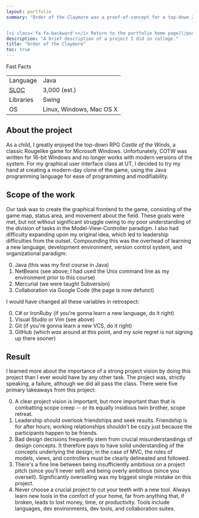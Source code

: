 ```yaml
---
layout: portfolio
summary: "Order of the Claymore was a proof-of-concept for a top-down 2D role-playing game in the style of classic PC game _Castle of the Winds_, written for my section of Computer Science 460 (Graphical User Interfaces).


[<i class='fa fa-backward'></i> Return to the portfolio home page](/portfolio)"
description: "A brief description of a project I did in college."
title: "Order of the Claymore"
toc: true
---
```

<div class='factbox col-md-4 col-xs-12 pull-right'>
  <p class='h4'>
    Fast Facts
  </p>
  <table class='col-xs-12'>
    <tbody>
      <tr>
        <td>Language</td><td>Java</td>
      </tr>
      <tr>
        <td><abbr title='source lines of code'>SLOC</abbr></td><td>3,000 (est.)</td>
      </tr>
      <tr>
        <td>Libraries</td><td>Swing</td>
      </tr>
      <tr>
        <td>OS</td><td>Linux, Windows, Mac OS X</td>
      </tr>
    </tbody>
  </table>
</div>

## About the project

As a child, I greatly enjoyed the top-down RPG _Castle of the Winds_, a classic Rougelike game for Microsoft Windows.  Unfortunately, COTW was written for 16-bit Windows and no longer works with modern versions of the system.  For my graphical user interface class at UT, I decided to try my hand at creating a modern-day clone of the game, using the Java programming language for ease of programming and modifiability.

## Scope of the work

Our task was to create the graphical frontend to the game, consisting of the game map, status area, and movement about the field.  These goals were met, but not without significant struggle owing to my poor understanding of the division of tasks in the Model-View-Controller paradigm.  I also had difficulty expanding upon my original idea, which led to leadership difficulties from the outset.  Compounding this was the overhead of learning a new language, development environment, version control system, and organizational paradigm:

0. Java (this was my first course in Java)
1. NetBeans (see above; I had used the Unix command line as my environment prior to this course)
2. Mercurial (we were taught Subversion)
3. Collaboration via Google Code (the page is now defunct)

I would have changed all these variables in retrospect:

0. C# or IronRuby (if you're gonna learn a new language, do it right)
1. Visual Studio or Vim (see above)
2. Git (if you're gonna learn a new VCS, do it right)
3. GitHub (which *was* around at this point, and my sole regret is not signing up there sooner)

## Result

I learned more about the importance of a strong project vision by doing this project than I ever would have by any other task.  The project was, strictly speaking, a failure, although we did all pass the class.  There were five primary takeaways from this project:

0. A clear project vision is important, but more important than that is combatting scope creep -- or its equally insidious twin brother, scope retreat.
1. Leadership should overlook friendships and seek results.  Friendship is for after hours; working relationships shouldn't be cozy just because the participants happen to be friends.
2. Bad design decisions frequently stem from crucial misunderstandings of design concepts.  It therefore pays to have solid understanding of the concepts underlying the design; in the case of MVC, the roles of models, views, and controllers must be clearly delineated and followed.
3. There's a fine line between being insufficiently ambitious on a project pitch (since you'll never sell) and being overly ambitious (since you oversell).  Significantly overselling was my biggest single mistake on this project.
4. Never choose a crucial project to cut your teeth with a new tool.  Always learn new tools in the comfort of your home, far from anything that, if broken, leads to lost money, time, or productivity.  Tools include languages, dev environments, dev tools, and collaboration suites.